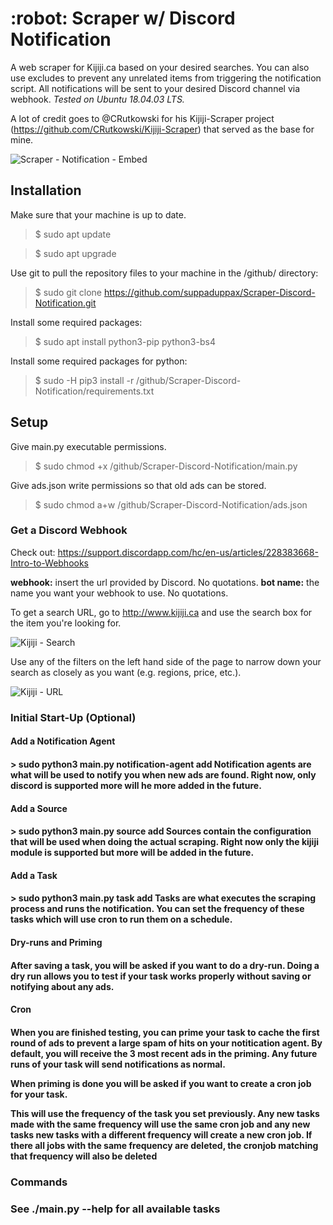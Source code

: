 <h1>:robot: Scraper w/ Discord Notification</h1>

A web scraper for Kijiji.ca based on your desired searches. You can also use excludes to prevent any unrelated items from triggering the notification script.
All notifications will be sent to your desired Discord channel via webhook.
*Tested on Ubuntu 18.04.03 LTS.*

A lot of credit goes to @CRutkowski for his Kijiji-Scraper project (https://github.com/CRutkowski/Kijiji-Scraper) that served as the base for mine.

![Scraper - Notification - Embed](https://user-images.githubusercontent.com/58180427/69883816-73c8ed00-129b-11ea-9dd8-c02a9fbb76e2.png)


<h2>Installation</h2>

Make sure that your machine is up to date.
>$ sudo apt update

>$ sudo apt upgrade

Use git to pull the repository files to your machine in the /github/ directory:
>$ sudo git clone https://github.com/suppaduppax/Scraper-Discord-Notification.git

Install some required packages:
>$ sudo apt install python3-pip python3-bs4

Install some required packages for python:
>$ sudo -H pip3 install -r /github/Scraper-Discord-Notification/requirements.txt

<h2>Setup</h2>

Give main.py executable permissions.
>$ sudo chmod +x /github/Scraper-Discord-Notification/main.py

Give ads.json write permissions so that old ads can be stored.
>$ sudo chmod a+w /github/Scraper-Discord-Notification/ads.json

<h3>Get a Discord Webhook</h3>

Check out: https://support.discordapp.com/hc/en-us/articles/228383668-Intro-to-Webhooks

**webhook:** insert the url provided by Discord. No quotations.
**bot name:** the name you want your webhook to use. No quotations.

To get a search URL, go to http://www.kijiji.ca and use the search box for the item you're looking for.

![Kijiji - Search](https://user-images.githubusercontent.com/58180427/69773229-dd3fe300-1157-11ea-884c-5f5c12b3f874.png)

Use any of the filters on the left hand side of the page to narrow down your search as closely as you want (e.g. regions, price, etc.).

![Kijiji - URL](https://user-images.githubusercontent.com/58180427/69773238-e16c0080-1157-11ea-8105-797037bb5687.png)

<h3>Initial Start-Up (Optional)</h3>

<h4>Add a Notification Agent<h4>
> sudo python3 main.py notification-agent add
Notification agents are what will be used to notify you when new ads are found.
Right now, only discord is supported more will he more added in the future.
 
<h4>Add a Source<h4>
> sudo python3 main.py source add
Sources contain the configuration that will be used when doing the actual scraping. Right
now only the kijiji module is supported but more will be added in the future.

<h4>Add a Task<h4>
> sudo python3 main.py task add
Tasks are what executes the scraping process and runs the notification.
You can set the frequency of these tasks which will use cron to run them on
a schedule.

<h4>Dry-runs and Priming<h4>
After saving a task, you will be asked if you want to do a dry-run.
Doing a dry run allows you to test if your task works properly without saving or notifying about any ads.

<h4>Cron<h4>
When you are finished testing, you can prime your task to cache the first
round of ads to prevent a large spam of hits on your notitication agent.
By default, you will receive the 3 most recent ads in the priming.
Any future runs of your task will send notifications as normal.

When priming is done you will be asked if you want to create a cron
job for your task. 

This will use the frequency of the task you set previously.
Any new tasks made with the same frequency will use the same cron job and
any new tasks new tasks with a different frequency will create a new cron
job. If there all jobs with the same frequency are deleted, the cronjob matching
that frequency will also be deleted

<h3>Commands<h3>
See ./main.py --help for all available tasks

